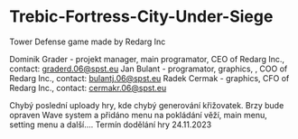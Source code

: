 # Trebic-Fortress-City-Under-Siege
Tower Defense game made by Redarg Inc

Dominik Grader - projekt manager, main programator, CEO of Redarg Inc., contact: graderd.06@spst.eu
Jan Bulant - programator, graphics, , COO of Redarg Inc., contact: bulantj.06@spst.eu
Radek Cermak - graphics, CFO of Redarg Inc., contact: cermakr.06@spst.eu

Chybý poslední uploady hry, kde chybý generování křižovatek.
Brzy bude opraven Wave system a přidáno menu na pokládání věží, main menu, setting menu a další....
Termín dodělání hry 24.11.2023
